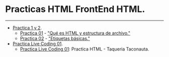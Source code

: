 # Practicas HTML FrontEnd HTML.
***

* [Practica 1 y 2](https://github.com/albertz03/Practicas-HTML-LaunchX/tree/master/practica1).
   - [Practica 01](https://github.com/albertz03/Practicas-HTML-LaunchX/tree/master/practica1) - ["Qué es HTML y estructura de archivo."](https://github.com/albertz03/FrontEnd-Mision/blob/main/02%20-%20HTML/temario/1.-queEsHMTL.md)
   - [Practica 02](https://github.com/albertz03/Practicas-HTML-LaunchX/tree/master/practica1) - ["Etiquetas básicas."](https://github.com/albertz03/FrontEnd-Mision/blob/main/02%20-%20HTML/temario/2.-etiquetasBasicas.md)
* [Practica Live Coding 01](https://github.com/albertz03/Practicas-HTML-LaunchX/tree/master/live_coding).
  * [Practica Live Coding 01](https://github.com/albertz03/Practicas-HTML-LaunchX/tree/master/live_coding): Practica HTML - Taqueria Taconauta.
